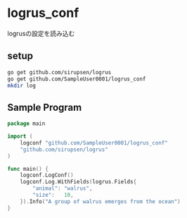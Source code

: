 # logrus_conf

logrusの設定を読み込む

## setup

``` bash
go get github.com/sirupsen/logrus
go get github.com/SampleUser0001/logrus_conf
mkdir log
```

## Sample Program

``` go
package main

import (
	logconf "github.com/SampleUser0001/logrus_conf"
	"github.com/sirupsen/logrus"
)

func main() {
	logconf.LogConf()
	logconf.Log.WithFields(logrus.Fields{
		"animal": "walrus",
		"size":   10,
	}).Info("A group of walrus emerges from the ocean")
}
```

